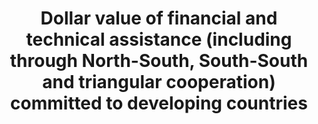---
actual_indicator_available: null
actual_indicator_available_description: null
comments_and_limitations: null
data_non_statistical: true
date_metadata_updated: null
date_of_national_source_publication: null
disaggregation_categories: null
disaggregation_geography: null
goal_meta_link: http://unstats.un.org/sdgs/files/metadata-compilation/Metadata-Goal-17.pdf
goal_meta_link_page: 18
graph: null
graph_status_notes: Assigned
graph_title: Dollar value of financial and technical assistance (including through
  North-South, South-South and triangular cooperation) committed to developing countries
graph_type: null
graph_type_description: null
has_metadata: true
indicator: 17.9.1
indicator_definition: "Official development assistance (ODA;http://www.oecd.org/dac/dac-glossary.htm#ODA)\
  \ to countries on the DAC List of ODA Recipients (http://www.oecd.org/dac/dac-glossary.htm#DAC_List)\
  \ in the following subsectors as explained in the list of Creditor Reporting System\
  \ purpose codes available here, http://www.oecd.org/dac/stats/purposecodessectorclassification.htm:\
  \ \t11110 Education policy and administrative management \t12110 Health policy and\
  \ administrative management \t13010 Population policy and administrative management\
  \ \t14010 Water sector policy and administrative management \t15110 Public sector\
  \ policy and administrative management \t15210 Security system management and reform\
  \ \t16020 Employment policy and administrative management \t16030 Housing policy\
  \ and administrative management \t21010 Transport policy and administrative management\
  \ \t22010 Communications policy and administrative management \t23110 Energy policy\
  \ and administrative management \t24010 Financial policy and administrative management\
  \ \t31110 Agricultural policy and administrative management \t31210 Forestry policy\
  \ and administrative management \t31310 Fishing policy and administrative management\
  \ \t32110 Industrial policy and administrative management \t32210 Mineral/mining\
  \ policy and administrative management \t32310 Construction policy and administrative\
  \ management \t33110 Trade policy and administrative management \t33210 Tourism\
  \ policy and administrative management \t41010 Environmental policy and administrative\
  \ management"
indicator_name: Dollar value of financial and technical assistance (including through
  North-South, South-South and triangular cooperation) committed to developing countries
indicator_variable: null
international_and_national_references: null
layout: indicator
method_of_computation: ''
periodicity: null
permalink: /17-9-1/
published: false
rationale_interpretation: ODA covers the value of both financial and technical assistance
  for development purposes. The above sectors broadly correspond to the coverage of
  the SDGs and focus on capacity building and national planning opposed to the implementation
  of specific projects and programmes.
reporting_status: notstarted
scheduled_update_by_SDG_team: null
scheduled_update_by_national_source: null
sdg_goal: 17
source_active_1: true
source_agency_staff_email_1: null
source_agency_staff_name_1: null
source_agency_survey_dataset_1: null
source_notes_1: null
source_title_1: null
source_url_1: null
target: Enhance international support for implementing effective and targeted capacity-building
  in developing countries to support national plans to implement all the Sustainable
  Development Goals, including through North-South, South-South and triangular cooperation.
target_id: '17.9'
time_period: null
title: Dollar value of financial and technical assistance (including through North-South,
  South-South and triangular cooperation) committed to developing countries
un_custodial_agency: OECD
un_designated_tier: '1'
unit_of_measure: null
variable_description: null
variable_notes: null
---